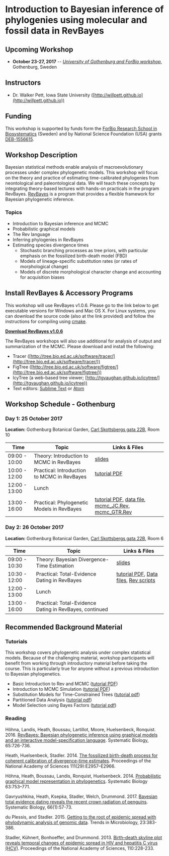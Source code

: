 # Introduction to Bayesian inference of phylogenies using molecular and fossil data in RevBayes

## Upcoming Workshop

* **October 23-27, 2017** -- [*University of Gothenburg and ForBio workshop*](http://www.forbio.uio.no/events/courses/2017/RevBayes_and_BEAST2.html), Gothenburg, Sweden


## Instructors

* Dr. Walker Pett, Iowa State University ([http://willpett.github.io](http://willpett.github.io)) 


## Funding

This workshop is supported by funds form the [ForBio Research School in Biosystematics](http://www.forbio.uio.no/) (Sweden) and by National Science Foundation (USA) grants [DEB-1556615](https://www.nsf.gov/awardsearch/showAward?AWD_ID=1556615&HistoricalAwards=false).

## Workshop Description

Bayesian statistical methods enable analysis of macroevolutionary processes under complex phylogenetic models. 
This workshop will focus on the theory and practice of estimating time-calibrated phylogenies from neontological and paleontological data.
We will teach these concepts by integrating theory-based lectures with hands-on practicals in the program RevBayes.
[RevBayes](http://revbayes.github.io/) is a program that provides a flexible framework for Bayesian phylogenetic inference. 

### Topics

* Introduction to Bayesian inference and MCMC
* Probabilistic graphical models
* The Rev language 
* Inferring phylogenies in RevBayes
* Estimating species divergence times
    * Stochastic branching processes as tree priors, with particular emphasis on the fossilized birth-death model (FBD)
    * Models of lineage-specific substitution rates (or rates of morphological change)
    * Models of discrete morphological character change and accounting for acquisition biases


## Install RevBayes & Accessory Programs

This workshop will use RevBayes v1.0.6. Please go to the link below to get executable versions for Windows and Mac OS X. For Linux systems, you can download the source code (also at the link provided) and follow the instructions for compiling using [cmake](https://cmake.org/).

[**Download RevBayes v1.0.6**](https://github.com/revbayes/revbayes/releases/tag/v1.0.6)

The RevBayes workshops will also use additional for analysis of output and summarization of the MCMC. Please download and install the following:

* Tracer ([http://tree.bio.ed.ac.uk/software/tracer/](http://tree.bio.ed.ac.uk/software/tracer/))
* FigTree ([http://tree.bio.ed.ac.uk/software/figtree/](http://tree.bio.ed.ac.uk/software/figtree/))
* IcyTree (a web-based tree viewer; [http://tgvaughan.github.io/icytree/](http://tgvaughan.github.io/icytree))
* Text editors: [Sublime Text](https://www.sublimetext.com/) or [Atom](https://atom.io)

## Workshop Schedule - Gothenburg 

### Day 1: 25 October 2017
**Location:** Gothenburg Botanical Garden, [Carl Skottsbergs gata 22B](https://maps.google.com/?q=Carl+Skottsbergs+gata+22B&entry=gmail&source=g), Room 10

|   Time        |           Topic                                     | Links & Files |
|---------------|---------------------------------------------------------|----|
| 09:00 - 10:00 | Theory: Introduction to MCMC in RevBayes | [slides](https://github.com/phyloworks/revbayes-workshop2017/blob/master/slides/Lect1-RevBayes-Workshop.pdf) |   |
| 10:00 - 12:00 | Practical: Introduction to MCMC in RevBayes             | [tutorial PDF](https://github.com/revbayes/revbayes_tutorial/raw/master/tutorial_TeX/RB_MCMC_Archery_Tutorial/RB_MCMC_Archery_Tutorial.pdf) |
| 12:00 - 13:00 | Lunch                                                   |   |
| 13:00 - 16:00 | Practical: Phylogenetic Models in RevBayes              | [tutorial PDF](https://github.com/revbayes/revbayes_tutorial/raw/master/tutorial_TeX/RB_CTMC_Tutorial/RB_CTMC_Tutorial.pdf), [data file](https://raw.githubusercontent.com/revbayes/revbayes_tutorial/master/RB_CTMC_Tutorial/data/primates_and_galeopterus_cytb.nex), [mcmc_JC.Rev](https://raw.githubusercontent.com/revbayes/revbayes_tutorial/master/RB_CTMC_Tutorial/scripts/mcmc_JC.Rev), [mcmc_GTR.Rev](https://raw.githubusercontent.com/revbayes/revbayes_tutorial/master/RB_CTMC_Tutorial/scripts/mcmc_GTR.Rev) |  |


### Day 2: 26 October 2017
**Location:** Gothenburg Botanical Garden, [Carl Skottsbergs gata 22B](https://maps.google.com/?q=Carl+Skottsbergs+gata+22B&entry=gmail&source=g), Room 6

|   Time        |           Topic                                     | Links & Files |
|---------------|---------------------------------------------------------|----|
| 09:00 - 10:30 | Theory: Bayesian Divergence-Time Estimation           | [slides](https://github.com/phyloworks/revbayes-workshop2017/blob/master/slides/Lect2-RevBayes-Workshop.pdf)  |   |
| 10:30 - 12:00 | Practical: Total-Evidence Dating in RevBayes          |[tutorial PDF](https://github.com/revbayes/revbayes_tutorial/raw/master/tutorial_TeX/RB_TotalEvidenceDating_FBD_Tutorial/RB_TotalEvidenceDating_FBD_Tutorial.pdf), [Data files](https://raw.githubusercontent.com/revbayes/revbayes_tutorial/master/RB_TotalEvidenceDating_FBD_Tutorial/data.zip), [Rev scripts](http://rawgit.com/revbayes/revbayes_tutorial/master/RB_TotalEvidenceDating_FBD_Tutorial/scripts.zip) |
| 12:00 - 13:00 | Lunch                                                  |   |
| 13:00 - 16:00 | Practical: Total-Evidence Dating in RevBayes, continued  |   |                               

## Recommended Background Material

### Tutorials

This workshop covers phylogenetic analysis under complex statistical models. Because of the challenging material, workshop participants will benefit from working through introductory material before taking the course. This is particularly true for anyone without a previous introduction to Bayesian phylogenetics. 

* Basic Introduction to Rev and MCMC ([tutorial PDF](https://github.com/ssb2017/revbayes_intro/blob/master/tutorials/RB_Basics_Tutorial.pdf))
* Introduction to MCMC Simulation ([tutorial PDF](https://github.com/revbayes/revbayes_tutorial/blob/master/tutorial_TeX/RB_MCMC_Intro_Tutorial/RB_MCMC_Intro_Tutorial.pdf))
* Substitution Models for Time-Constrained Trees ([tutorial pdf](https://github.com/ssb2017/revbayes_intro/blob/master/tutorials/RB_CTMC_Tutorial.pdf))
* Partitioned Data Analysis ([tutorial pdf](https://github.com/ssb2017/revbayes_intro/blob/master/tutorials/RB_Partition_Tutorial.pdf))
* Model Selection using Bayes Factors ([tutorial pdf](https://github.com/ssb2017/revbayes_intro/blob/master/tutorials/RB_BayesFactor_Tutorial.pdf))

### Reading

Höhna, Landis, Heath, Boussau, Lartillot, Moore, Huelsenbeck, Ronquist. 2016. [RevBayes: Bayesian phylogenetic inference using graphical models and an interactive model-specification language](http://sysbio.oxfordjournals.org/content/65/4/726). Systematic Biology, 65:726-736.

Heath, Huelsenbeck, Stadler. 2014. [The fossilized birth-death process for coherent calibration of divergence-time estimates](http://www.pnas.org/content/111/29/E2957.abstract). Proceedings of the National Academy of Sciences 111(29):E2957–E2966. 

Höhna, Heath, Boussau, Landis, Ronquist, Huelsenbeck. 2014. [Probabilistic graphical model representation in phylogenetics](http://sysbio.oxfordjournals.org/content/63/5/753). Systematic Biology 63:753–771.

Gavryushkina, Heath, Ksepka, Stadler, Welch, Drummond. 2017. [Bayesian total evidence dating reveals the recent crown radiation of penguins](http://sysbio.oxfordjournals.org/content/early/2016/07/27/sysbio.syw060.full). Systematic Biology, 66(1):57-73.

du Plessis, and Stadler. 2015. [Getting to the root of epidemic spread with phylodynamic analysis of genomic data](http://www.sciencedirect.com/science/article/pii/S0966842X15001018). Trends in Microbiology, 23:383-386.

Stadler, Kühnert, Bonhoeffer, and Drummond. 2013. [Birth–death skyline plot reveals temporal changes of epidemic spread in HIV and hepatitis C virus (HCV)](http://www.pnas.org/content/110/1/228). Proceedings of the National Academy of Sciences, 110:228-233.

